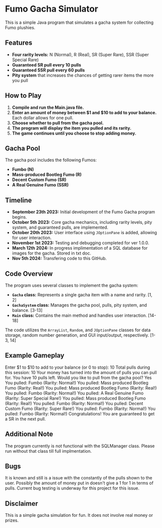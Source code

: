 # Fumo Gacha Simulator

This is a simple Java program that simulates a gacha system for collecting Fumo plushies. 

## Features

* **Four rarity levels:** N (Normal), R (Real), SR (Super Rare), SSR (Super Special Rare)
* **Guaranteed SR pull every 10 pulls** 
* **Guaranteed SSR pull every 60 pulls**
* **Pity system** that increases the chances of getting rarer items the more you pull

## How to Play

1. **Compile and run the Main.java file.**
2. **Enter an amount of money between $1 and $10 to add to your balance.** Each dollar allows for one pull.
3. **Choose whether to pull from the gacha pool.**
4. **The program will display the item you pulled and its rarity.**
5. **The game continues until you choose to stop adding money.**

## Gacha Pool

The gacha pool includes the following Fumos:

* **Fumbo (N)**
* **Mass-produced Bootleg Fumo (R)**
* **Decent Custom Fumo (SR)**
* **A Real Genuine Fumo (SSR)**

## Timeline 


*   **September 23th 2023:** Initial development of the Fumo Gacha program begins. 
*   **October 5th 2023:** Core gacha mechanics, including rarity levels, pity system, and guaranteed pulls, are implemented. 
*   **October 20th 2023:** User interface using `JOptionPane` is added, allowing for user interaction.
*   **November 1st 2023:** Testing and debugging completed for ver 1.0.0.
*   **March 12th 2024:** In progress implimentation of a SQL database for images for the gacha. Stored in txt doc.
*   **Nov 5th 2024:** Transfering code to this GitHub.

## Code Overview

The program uses several classes to implement the gacha system:

* **`Gacha` class:** Represents a single gacha item with a name and rarity. [1, 2]
* **`GachaSystem` class:** Manages the gacha pool, pulls, pity system, and balance. [3-13]
* **`Main` class:** Contains the main method and handles user interaction. [14-18]

The code utilizes the `ArrayList`, `Random`, and `JOptionPane` classes for data storage, random number generation, and GUI input/output, respectively. [1-3, 14]

## Example Gameplay

Enter $1 to $10 to add to your balance (or 0 to stop): 10 Total pulls during this session: 10 Your money has turned into the amount of pulls you can pull for. You have 10 pulls left. Would you like to pull from the gacha pool? Yes You pulled: Fumbo (Rarity: Normal!) You pulled: Mass produced Bootleg Fumo (Rarity: Real!) You pulled: Mass produced Bootleg Fumo (Rarity: Real!) You pulled: Fumbo (Rarity: Normal!) You pulled: A Real Genuine Fumo (Rarity: Super Special Rare!) You pulled: Mass produced Bootleg Fumo (Rarity: Real!) You pulled: Fumbo (Rarity: Normal!) You pulled: Decent Custom Fumo (Rarity: Super Rare!) You pulled: Fumbo (Rarity: Normal!) You pulled: Fumbo (Rarity: Normal!) Congratulations! You are guaranteed to get a SR in the next pull.

## Additional Note

The program currently is not functional with the SQLManager class. Please run without that class till full implmentation.

## Bugs
It is known and still is a issue with the constantly of the pulls shown to the user. Possibly the amount of money put in doesn't give a 1 for 1 in terms of pulls.
Current bug testing is underway for this project for this issue.

## Disclaimer

This is a simple gacha simulation for fun. It does not involve real money or prizes. 

